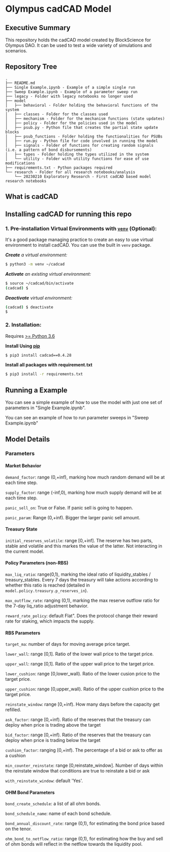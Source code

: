 # Olympus cadCAD Model


## Executive Summary

This repository holds the cadCAD model created by BlockScience for Olympus DAO. It can be used to test a wide variety of simulations and scenarios. 

## Repository Tree

```
.
├── README.md
├── Single Example.ipynb - Example of a simple single run
├── Sweep Example.ipynb - Example of a parameter sweep run
├── legacy - Folder with legacy notebooks no longer used
├── model
│   ├── behavioral - Folder holding the behavioral functions of the system
│   ├── classes - Folder for the classes used
│   ├── mechanism - Folder for the mechanism functions (state updates)
│   ├── policy - Folder for the policies used in the model
│   ├── psub.py - Python file that creates the partial state update blocks
│   ├── psub_functions - Folder holding the functionalities for PSUBs
│   ├── run.py - Python file for code involved in running the model
│   ├── signals - Folder of functions for creating random signals (i.e. a pattern of bond disbursements)
│   ├── types - Folder holding the types utilized in the system
│   └── utility - Folder with utility functions for ease of use modifications
├── requirements.txt - Python packages required
└── research - Folder for all research notebooks/analysis
    └── 20230210 Exploratory Research - First cadCAD based model research notebooks
```

## What is cadCAD
## Installing cadCAD for running this repo

### 1. Pre-installation Virtual Environments with [`venv`](https://docs.python.org/3/library/venv.html) (Optional):
It's a good package managing practice to create an easy to use virtual environment to install cadCAD. You can use the built in `venv` package.

***Create** a virtual environment:*
```bash
$ python3 -m venv ~/cadcad
```

***Activate** an existing virtual environment:*
```bash
$ source ~/cadcad/bin/activate
(cadcad) $
```

***Deactivate** virtual environment:*
```bash
(cadcad) $ deactivate
$
```

### 2. Installation: 
Requires [>= Python 3.6](https://www.python.org/downloads/) 

**Install Using [pip](https://pypi.org/project/cadCAD/)** 
```bash
$ pip3 install cadcad==0.4.28
```

**Install all packages with requirement.txt**
```bash
$ pip3 install -r requirements.txt
```

## Running a Example

You can see a simple example of how to use the model with just one set of parameters in "Single Example.ipynb".

You can see an example of how to run parameter sweeps in "Sweep Example.ipynb"

## Model Details
### Parameters
#### Market Behavior
`demand_factor`: range (0,+inf), marking how much random demand will be at each time step.

`supply_factor`: range (-inf,0), marking how much supply demand will be at each time step.

`panic_sell_on`: True or False. If panic sell is going to happen.

`panic_param`: Range (0,+inf). Bigger the larger panic sell amount.

#### Treasury State
`initial_reserves_volatile`: range [0,+inf]. The reserve has two parts, stable and volatile and this markes the value of the latter. Not interacting in the current model.

#### Policy Parameters (non-RBS)
`max_liq_ratio`: range(0,1), marking the ideal ratio of liquidity_stables / treasury_stables. Every 7 days the treasury will take actions according to whether this ratio is reached (detailed in `model.policy.treasury.p_reserves_in`).

`max_outflow_rate`: ranging (0,1), marking the max reserve outflow ratio for the 7-day liq_ratio adjustment behavior.

`reward_rate_policy`: default Flat". Does the protocol change their reward rate for staking, which impacts the supply.


#### RBS Parameters
`target_ma`: number of days for moving average price target.

`lower_wall`: range [0,1]. Ratio of the lower wall price to the target price.

`upper_wall`: range [0,1]. Ratio of the upper wall price to the target price.

`lower_cushion`: range [0,lower_wall). Ratio of the lower cusion price to the target price.

`upper_cushion`: range [0,upper_wall). Ratio of the upper cushion price to the target price.

`reinstate_window`: range [0,+inf). How many days before the capacity get refilled.

`ask_factor`: range [0,+inf). Ratio of the reserves that the treasury can deploy when price is trading above the target

`bid_factor`: range [0,+inf). Ratio of the reserves that the treasury can deploy when price is trading below the target

`cushion_factor`: ranging [0,+inf). The percentage of a bid or ask to offer as a cushion

`min_counter_reinstate`: range [0,reinstate_window]. Number of days within the reinstate window that conditions are true to reinstate a bid or ask

`with_reinstate_window`: default 'Yes'.


#### OHM Bond Parameters
`bond_create_schedule`: a list of all ohm bonds.

`bond_schedule_name`: name of each bond schedule.

`bond_annual_discount_rate`: range (0,1), for estimating the bond price based on the tenor.

`ohm_bond_to_netflow_ratio`: range (0,1), for estimating how the buy and sell of ohm bonds will reflect in the netflow towards the liquidity pool.

